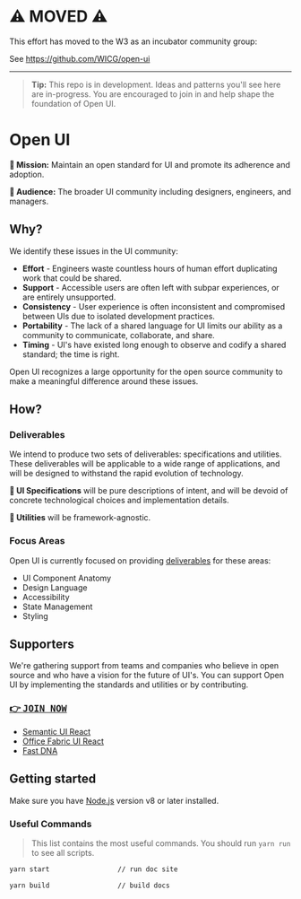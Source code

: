 # :warning: MOVED :warning:

This effort has moved to the W3 as an incubator community group:

See https://github.com/WICG/open-ui

***

> **Tip:** This repo is in development. Ideas and patterns you'll see here are in-progress. You are encouraged to join in and help shape the foundation of Open UI.

# Open UI

**:rocket: Mission:** Maintain an open standard for UI and promote its adherence and adoption.

**:busts_in_silhouette: Audience:** The broader UI community including designers, engineers, and managers.

## Why?

We identify these issues in the UI community:

- **Effort** - Engineers waste countless hours of human effort duplicating work that could be shared.
- **Support** - Accessible users are often left with subpar experiences, or are entirely unsupported.
- **Consistency** - User experience is often inconsistent and compromised between UIs due to isolated development practices.
- **Portability** - The lack of a shared language for UI limits our ability as a community to communicate, collaborate, and share.
- **Timing** - UI's have existed long enough to observe and codify a shared standard; the time is right.

Open UI recognizes a large opportunity for the open source community to make a meaningful difference around these issues.

## How?

### Deliverables

We intend to produce two sets of deliverables: specifications and utilities. These deliverables will be applicable to a wide range of applications, and will be designed to withstand the rapid evolution of technology.

**:scroll: UI Specifications** will be pure descriptions of intent, and will be devoid of concrete technological choices and implementation details.

**:wrench: Utilities** will be framework-agnostic.

### Focus Areas

Open UI is currently focused on providing [deliverables](#deliverables) for these areas:

- UI Component Anatomy
- Design Language
- Accessibility
- State Management
- Styling

## Supporters

We're gathering support from teams and companies who believe in open source and who have a vision for the future of UI's. You can support Open UI by implementing the standards and utilities or by contributing.

### [:point_right: <kbd>JOIN NOW</kbd>][1]

- [Semantic UI React](https://github.com/Semantic-Org/Semantic-UI-React)
- [Office Fabric UI React](https://github.com/OfficeDev/office-ui-fabric-react)
- [Fast DNA](https://github.com/Microsoft/fast-dna)

## Getting started

Make sure you have [Node.js][2] version v8 or later installed.

### Useful Commands

> This list contains the most useful commands. You should run `yarn run` to see all scripts.

```sh
yarn start                 // run doc site

yarn build                 // build docs
```

<!-- A Pre-filled issue template to join -->

[1]: https://github.com/stardust-ui/specifications/issues/new?title=Request%20to%20join&body=%3CWelcome!%20We%27d%20love%20to%20hear%20about%20you,%20your%20team,%20and%20your%20goals...%3E
[2]: https://nodejs.org/

